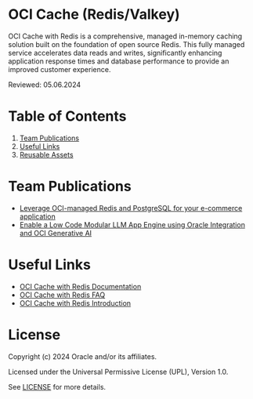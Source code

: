 # OCI Cache (Redis/Valkey)
OCI Cache with Redis is a comprehensive, managed in-memory caching solution built on the foundation of open source Redis. 
This fully managed service accelerates data reads and writes, significantly enhancing application response times and database performance to provide an improved customer experience.

Reviewed: 05.06.2024

# Table of Contents

1. [Team Publications](#team-publications) 
2. [Useful Links](#useful-links)
3. [Reusable Assets](#reusable-assets)

# Team Publications

- [Leverage OCI-managed Redis and PostgreSQL for your e-commerce application](https://docs.oracle.com/en/solutions/oci-redis-postgresql/index.html#GUID-DD63C617-DEEE-4357-B203-A3CFDF1B34EC)
- [Enable a Low Code Modular LLM App Engine using Oracle Integration and OCI Generative AI](https://docs.oracle.com/en/solutions/oci-generative-ai-integration/index.html#GUID-0C310162-34D9-4EB2-978D-FBAFB931E637)

# Useful Links

- [OCI Cache with Redis Documentation](https://docs.oracle.com/en-us/iaas/Content/redis/home.htm)
- [OCI Cache with Redis FAQ](https://www.oracle.com/uk/cloud/redis/faq/)
- [OCI Cache with Redis Introduction](https://blogs.oracle.com/cloud-infrastructure/post/oci-cache-redis)


# License

Copyright (c) 2024 Oracle and/or its affiliates.

Licensed under the Universal Permissive License (UPL), Version 1.0.

See [LICENSE](https://github.com/oracle-devrel/technology-engineering/blob/main/LICENSE) for more details.
